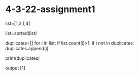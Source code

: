 # 4-3-22-assignment1
list=[1,2,1,4]

list=sorted(list)
 
duplicates=[]
for i in list:
     if list.count(i)>1:
         if i not in duplicates:
             duplicates.append(i)
 
print(duplicates)

output
[1]
